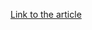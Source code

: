 [Link to the article](https://thehackernews.com/2025/05/cisos-guide-to-web-privacy-validation.html)
